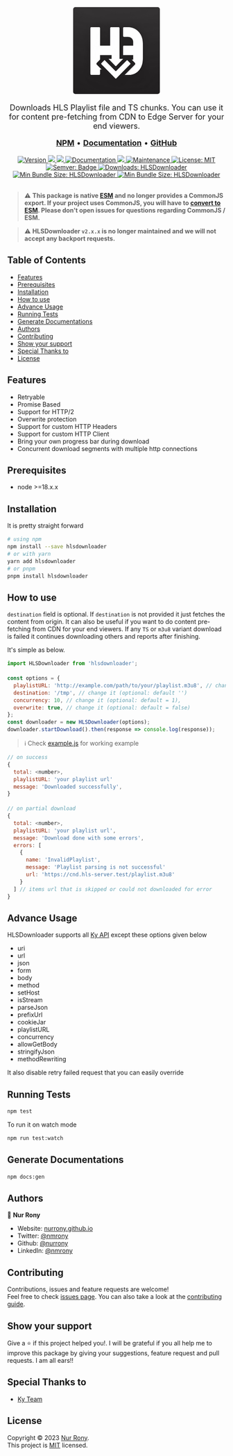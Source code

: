 <div align="center">
   <a href="https://nurrony.github.io/hlsdownloader/" alt="HLSDownloader Logo"><img alt="HLSDownloader" style="height: 200px; width: 200px;border-radius: 5px;" src="./assets/logo.png" /></a><br />
</div>

<p align="center" style="font-size: 18px;">
  Downloads HLS Playlist file and TS chunks. You can use it for content pre-fetching from CDN to Edge Server for your end viewers.
</p>

<p align="center" style="font-size: 18px;">
  <a href="https://www.npmjs.com/package/hlsdownloader"><b>NPM</b></a> • <a href="https://nurrony.github.io/hlsdownloader/"><b>Documentation</b></a> •  <a href="https://github.com/nurrony/hlsdownloader"><b>GitHub</b></a>
</p>

<div align="center">
  <a href="https://www.npmjs.com/package/hlsdownloader" target="_blank">
    <img alt="Version" src="https://img.shields.io/npm/v/hlsdownloader.svg?style=flat-square">
  </a>
  <a href="https://www.npmjs.com/package/hlsdownloader" target="_blank">
    <img src="https://img.shields.io/badge/node-%3E%3D18-blue.svg?style=flat-square" />
  </a>
  <a href="https://github.com/nurrony/hlsdownloader/actions/workflows/test.yaml" target="_blank">
    <img src="https://github.com/nurrony/hlsdownloader/actions/workflows/test.yaml/badge.svg?style=flat-square" />
  </a>
  <a href="https://nurrony.github.io/hlsdownloader" target="_blank">
    <img alt="Documentation" src="https://img.shields.io/badge/documentation-yes-brightgreen.svg?style=flat-square" />
  </a>
  <a href="https://codecov.io/gh/nurrony/hlsdownloader" > 
    <img src="https://codecov.io/gh/nurrony/hlsdownloader/graph/badge.svg?token=er50RqLH6T?style=flat-square"/> 
  </a>
  <a href="https://github.com/nurrony/hlsdownloader/graphs/commit-activity" target="_blank">
    <img alt="Maintenance" src="https://img.shields.io/badge/Maintained%3F-yes-green.svg?style=flat-square" />
  </a>
  <a href="https://github.com/nurrony/hlsdownloader/blob/master/LICENSE" target="_blank">
    <img alt="License: MIT" src="https://img.shields.io/github/license/nurrony/hlsdownloader?style=flat-square" />
  </a>
  <a href="https://npmjs.com/package/hlsdownloader" target="_blank">
    <img alt="Semver: Badge" src="https://img.shields.io/badge/%F0%9F%93%A6%F0%9F%9A%80-semantic--release-e10079?style=flat-square" />
  </a>
  <a href="https://npm-stat.com/charts.html?package=hlsdownloader" target="_blank">
    <img alt="Downloads: HLSDownloader" src="https://img.shields.io/npm/dm/hlsdownloader.svg?style=flat-square" />
  </a>
  <a href="https://bundlephobia.com/package/hlsdownloader@latest" target="_blank">
    <img alt="Min Bundle Size: HLSDownloader" src="https://img.shields.io/bundlephobia/minzip/hlsdownloader?style=flat-square" />
  </a>
  <a href="https://bundlephobia.com/package/hlsdownloader@latest" target="_blank">
    <img alt="Min Bundle Size: HLSDownloader" src="https://img.shields.io/badge/dynamic/json?url=https://packagephobia.com/v2/api.json?p=hlsdownloader&query=$.install.pretty&label=install%20size&style=flat-square" />
  </a>
  <br /> <br />
</div>

> ⚠️
> <strong>This package is native [ESM](https://developer.mozilla.org/en-US/docs/Web/JavaScript/Guide/Modules) and no longer provides a CommonJS export. If your project uses CommonJS, you will have to [convert to ESM](https://gist.github.com/sindresorhus/a39789f98801d908bbc7ff3ecc99d99c). Please don't open issues for questions regarding CommonJS / ESM.</strong>

> ⚠️
> <strong>HLSDownloader `v2.x.x` is no longer maintained and we will not accept any backport requests.</strong>

## Table of Contents

- [Features](#features)
- [Prerequisites](#prerequisites)
- [Installation](#installation)
- [How to use](#how-to-use)
- [Advance Usage](#advance-usage)
- [Running Tests](#running-tests)
- [Generate Documentations](#generate-documentations)
- [Authors](#authors)
- [Contributing](#contributing)
- [Show your support](#show-your-support)
- [Special Thanks to](#special-thanks-to)
- [License](#license)

## Features

- Retryable
- Promise Based
- Support for HTTP/2
- Overwrite protection
- Support for custom HTTP Headers
- Support for custom HTTP Client
- Bring your own progress bar during download
- Concurrent download segments with multiple http connections

## Prerequisites

- node >=18.x.x

## Installation

It is pretty straight forward

```sh
# using npm
npm install --save hlsdownloader
# or with yarn
yarn add hlsdownloader
# or pnpm
pnpm install hlsdownloader
```

## How to use

`destination` field is optional. If `destination` is not provided it just fetches the content from origin.
It can also be useful if you want to do content pre-fetching from CDN for your end viewers. If any `TS` or `m3u8`
variant download is failed it continues downloading others and reports after finishing.

It's simple as below.

```js
import HLSDownloader from 'hlsdownloader';

const options = {
  playlistURL: 'http://example.com/path/to/your/playlist.m3u8', // change it
  destination: '/tmp', // change it (optional: default '')
  concurrency: 10, // change it (optional: default = 1),
  overwrite: true, // change it (optional: default = false)
};
const downloader = new HLSDownloader(options);
downloader.startDownload().then(response => console.log(response));
```

> ℹ️ Check [example.js](example.js) for working example

```js
// on success
{
  total: <number>,
  playlistURL: 'your playlist url'
  message: 'Downloaded successfully',
}

// on partial download
{
  total: <number>,
  playlistURL: 'your playlist url',
  message: 'Download done with some errors',
  errors: [
    {
      name: 'InvalidPlaylist',
      message: 'Playlist parsing is not successful'
      url: 'https://cnd.hls-server.test/playlist.m3u8'
    }
  ] // items url that is skipped or could not downloaded for error
}
```

## Advance Usage

HLSDownloader supports all [Ky API](https://github.com/sindresorhus/ky?tab=readme-ov-file#api) except these options given below

- uri
- url
- json
- form
- body
- method
- setHost
- isStream
- parseJson
- prefixUrl
- cookieJar
- playlistURL
- concurrency
- allowGetBody
- stringifyJson
- methodRewriting

It also disable retry failed request that you can easily override

## Running Tests

```sh
npm test
```

To run it on watch mode

```sh
npm run test:watch
```

## Generate Documentations

```sh
npm docs:gen
```

## Authors

👤 **Nur Rony**

- Website: [nurrony.github.io](https://nurrony.github.io)
- Twitter: [@nmrony](https://twitter.com/nmrony)
- Github: [@nurrony](https://github.com/nurrony)
- LinkedIn: [@nmrony](https://linkedin.com/in/nmrony)

## Contributing

Contributions, issues and feature requests are welcome!<br />Feel free to check [issues page](https://github.com/nurrony/hlsdownloader/issues). You can also take a look at the [contributing guide](https://github.com/nurrony/hlsdownloader/blob/master/CONTRIBUTING.md).

## Show your support

Give a ⭐️ if this project helped you!. I will be grateful if you all help me to improve this package by giving your suggestions, feature request and pull requests. I am all ears!!

## Special Thanks to

- [Ky Team](https://www.npmjs.com/package/ky)

## License

Copyright © 2023 [Nur Rony](https://github.com/nurrony).<br />
This project is [MIT](https://github.com/nurrony/hlsdownloader/blob/master/LICENSE) licensed.
